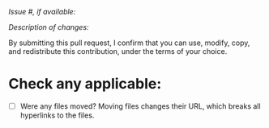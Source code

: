 _Issue #, if available:_

_Description of changes:_

By submitting this pull request, I confirm that you can use, modify, copy, and redistribute this contribution, under the terms of your choice.


# Check any applicable:
- [ ] Were any files moved? Moving files changes their URL, which breaks all hyperlinks to the files.
